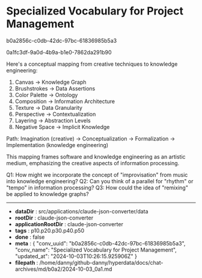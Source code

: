 # Specialized Vocabulary for Project Management

b0a2856c-c0db-42dc-97bc-61836985b5a3

0a1fc3df-9a0d-4b9a-b1e0-7862da291b90

 Here's a conceptual mapping from creative techniques to knowledge engineering:

1. Canvas -> Knowledge Graph
2. Brushstrokes -> Data Assertions
3. Color Palette -> Ontology
4. Composition -> Information Architecture
5. Texture -> Data Granularity
6. Perspective -> Contextualization
7. Layering -> Abstraction Levels
8. Negative Space -> Implicit Knowledge

Path:
Imagination (creative) -> Conceptualization -> Formalization -> Implementation (knowledge engineering)

This mapping frames software and knowledge engineering as an artistic medium, emphasizing the creative aspects of information processing.

Q1: How might we incorporate the concept of "improvisation" from music into knowledge engineering?
Q2: Can you think of a parallel for "rhythm" or "tempo" in information processing?
Q3: How could the idea of "remixing" be applied to knowledge graphs?

---

* **dataDir** : src/applications/claude-json-converter/data
* **rootDir** : claude-json-converter
* **applicationRootDir** : claude-json-converter
* **tags** : p10.p20.p30.p40.p50
* **done** : false
* **meta** : {
  "conv_uuid": "b0a2856c-c0db-42dc-97bc-61836985b5a3",
  "conv_name": "Specialized Vocabulary for Project Management",
  "updated_at": "2024-10-03T10:26:15.925906Z"
}
* **filepath** : /home/danny/github-danny/hyperdata/docs/chat-archives/md/b0a2/2024-10-03_0a1.md